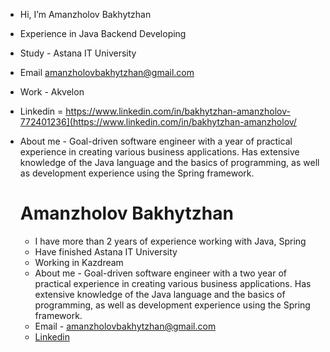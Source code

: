 - Hi, I’m Amanzholov Bakhytzhan
- Experience in Java Backend Developing
- Study - Astana IT University
- Email amanzholovbakhytzhan@gmail.com
- Work - Akvelon
- Linkedin = https://www.linkedin.com/in/bakhytzhan-amanzholov-772401236](https://www.linkedin.com/in/bakhytzhan-amanzholov/
- About me - Goal-driven software engineer with a year of practical experience in creating various business applications. Has extensive knowledge of the Java language and the basics of programming, as well as development experience using the Spring framework.

  # Amanzholov Bakhytzhan
  - I have more than 2 years of experience working with Java, Spring
  - Have finished Astana IT University
  - Working in Kazdream
  - About me - Goal-driven software engineer with a two year of practical experience in creating various business applications. Has extensive knowledge of the Java language and the basics of programming, as well as development experience using the Spring framework.
  - Email - amanzholovbakhytzhan@gmail.com
  - [Linkedin](https://www.linkedin.com/in/bakhytzhan-amanzholov/)
